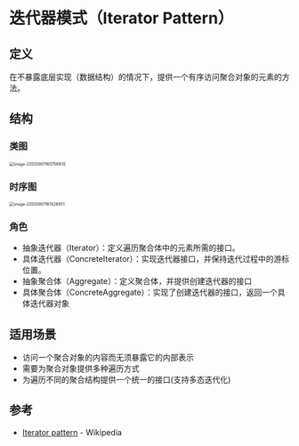 # 迭代器模式（Iterator Pattern）

## 定义

在不暴露底层实现（数据结构）的情况下，提供一个有序访问聚合对象的元素的方法。

## 结构

### 类图

<img src="/assets/IteratorPattern/image-20200801160756935.png" alt="image-20200801160756935" style="zoom:50%;" />

### 时序图

<img src="/assets/IteratorPattern/image-20200801161428851.png" alt="image-20200801161428851" style="zoom:50%;" />

### 角色

- 抽象迭代器（Iterator）：定义遍历聚合体中的元素所需的接口。
- 具体迭代器（ConcreteIterator）：实现迭代器接口，并保持迭代过程中的游标位置。
- 抽象聚合体（Aggregate）：定义聚合体，并提供创建迭代器的接口
- 具体聚合体（ConcreteAggregate）：实现了创建迭代器的接口，返回一个具体迭代器对象

## 适用场景

- 访问一个聚合对象的内容而无须暴露它的内部表示
- 需要为聚合对象提供多种遍历方式
- 为遍历不同的聚合结构提供一个统一的接口(支持多态迭代化)

## 参考

- [Iterator pattern](https://en.wikipedia.org/wiki/Iterator_pattern) - Wikipedia